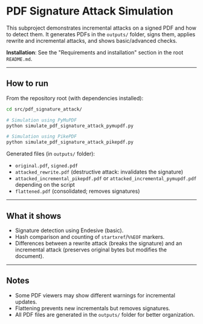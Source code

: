 # PDF Signature Attack Simulation

This subproject demonstrates incremental attacks on a signed PDF and how to detect them. It generates PDFs in the `outputs/` folder, signs them, applies rewrite and incremental attacks, and shows basic/advanced checks.

**Installation**: See the "Requirements and installation" section in the root `README.md`.

---

## How to run

From the repository root (with dependencies installed):

```bash
cd src/pdf_signature_attack/
```

```bash
# Simulation using PyMuPDF
python simulate_pdf_signature_attack_pymupdf.py

# Simulation using PikePDF
python simulate_pdf_signature_attack_pikepdf.py
```

Generated files (in `outputs/` folder):

- `original.pdf`, `signed.pdf`
- `attacked_rewrite.pdf` (destructive attack: invalidates the signature)
- `attacked_incremental_pikepdf.pdf` or `attacked_incremental_pymupdf.pdf` depending on the script
- `flattened.pdf` (consolidated; removes signatures)

---

## What it shows

- Signature detection using Endesive (basic).
- Hash comparison and counting of `startxref`/`%%EOF` markers.
- Differences between a rewrite attack (breaks the signature) and an incremental attack (preserves original bytes but modifies the document).

---

## Notes

- Some PDF viewers may show different warnings for incremental updates.
- Flattening prevents new incrementals but removes signatures.
- All PDF files are generated in the `outputs/` folder for better organization.